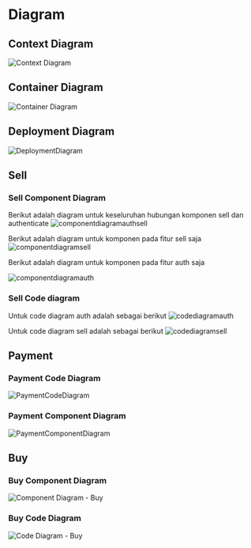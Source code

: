 # Diagram

## Context Diagram
![Context Diagram](<DeliverableG1/Context Diagram.JPG>)
## Container Diagram
![Container Diagram](<DeliverableG1/Container Diagram.JPG>)
## Deployment Diagram
![DeploymentDiagram](<DeliverableG1/DeploymentDiagram.JPG>)


## Sell

### Sell Component Diagram
Berikut adalah diagram untuk keseluruhan hubungan komponen sell dan authenticate 
![componentdiagramauthsell](<DelivarableKenichiKomala/componentdiagramauthsell.jpg>)

Berikut adalah diagram untuk komponen pada fitur sell saja
![componentdiagramsell](<DelivarableKenichiKomala/componentdiagramsell.jpg>)

Berikut adalah diagram untuk komponen pada fitur auth saja

![componentdiagramauth](<DelivarableKenichiKomala/componentdiagramauth.jpg>)

### Sell Code diagram
Untuk code diagram auth adalah sebagai berikut 
![codediagramauth](<DelivarableKenichiKomala/codediagramauth.jpg>)

Untuk code diagram sell adalah sebagai berikut 
![codediagramsell](<DelivarableKenichiKomala/codediagramsell.png>)

## Payment

### Payment Code Diagram
![PaymentCodeDiagram](<DeliverableAdrian/PaymentUMLDiagram.png>)

### Payment Component Diagram
![PaymentComponentDiagram](<DeliverableAdrian/PaymentComponentDiagram.png>)

## Buy

### Buy Component Diagram
![Component Diagram - Buy](<DeliverableMAlifAlHakim/ComponentDiagram - Buy.png>)

### Buy Code Diagram
![Code Diagram - Buy](<DeliverableMAlifAlHakim/CodeDiagram - Buy.png>)
